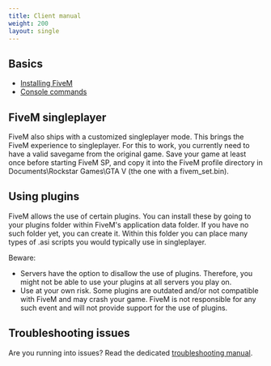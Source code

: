 ```yaml
---
title: Client manual
weight: 200
layout: single
---
```


Basics
------
- [Installing FiveM](/docs/client-manual/installing-fivem)
- [Console commands](/docs/client-manual/console-commands)

FiveM singleplayer
------------------
FiveM also ships with a customized singleplayer mode. This brings the FiveM experience to singleplayer. For this to
work, you currently need to have a valid savegame from the original game. Save your game at least once before starting
FiveM SP, and copy it into the FiveM profile directory in Documents\Rockstar Games\GTA V (the one with a fivem_set.bin).

Using plugins
-------------
FiveM allows the use of certain plugins. You can install these by going to your plugins folder within FiveM's
application data folder. If you have no such folder yet, you can create it. Within this folder you can place
many types of .asi scripts you would typically use in singleplayer.

Beware:

- Servers have the option to disallow the use of plugins. Therefore, you might not be able to use your plugins at all
  servers you play on.
- Use at your own risk. Some plugins are outdated and/or not compatible with FiveM and may crash your game.
  FiveM is not responsible for any such event and will not provide support for the use of plugins.

<!--
Server Browser

The server browser allows for some neat searching tricks:

- Type `~foo ~bar` to exclude servers running foo or bar
-->

Troubleshooting issues
----------------------
Are you running into issues? Read the dedicated [troubleshooting manual](/docs/support/client-issues).
